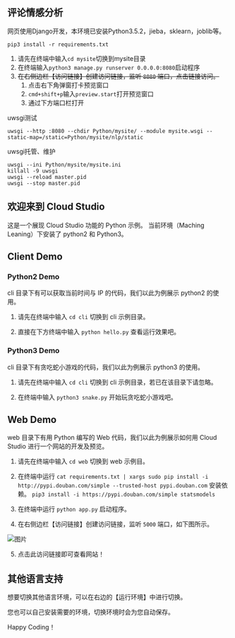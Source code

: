 ## 评论情感分析
网页使用Django开发，本环境已安装Python3.5.2，jieba，sklearn，joblib等。

`pip3 install -r requirements.txt`

1. 请先在终端中输入`cd mysite`切换到mysite目录
2. 在终端输入`python3 manage.py runserver 0.0.0.0:8080`启动程序
3. ~~在右侧边栏【访问链接】创建访问链接，监听 `8080` 端口，点击链接访问。~~
    1. 点击右下角弹窗打卡预览窗口
    2. `cmd+shift+p`输入`preview.start`打开预览窗口
    3. 通过下方端口栏打开

uwsgi测试
```
uwsgi --http :8080 --chdir Python/mysite/ --module mysite.wsgi --static-map=/static=Python/mysite/nlp/static
```
uwsgi托管、维护
```
uwsgi --ini Python/mysite/mysite.ini
killall -9 uwsgi
uwsgi --reload master.pid
uwsgi --stop master.pid
```

## 
## 
## 
##
##
##
##
## 
## 
## 
## 
## 欢迎来到 Cloud Studio

这是一个展现 Cloud Studio 功能的 Python 示例。
当前环境（Maching Leaning）下安装了 python2 和 Python3。

##  Client Demo

### Python2 Demo
cli 目录下有可以获取当前时间与 IP 的代码，我们以此为例展示 python2 的使用。

1. 请先在终端中输入 `cd cli` 切换到 cli 示例目录。

2. 直接在下方终端中输入 `python hello.py` 查看运行效果吧。

### Python3 Demo

cli 目录下有贪吃蛇小游戏的代码，我们以此为例展示 python3 的使用。

1. 请先在终端中输入 `cd cli` 切换到 cli 示例目录，若已在该目录下请忽略。

2. 在终端中输入 `python3 snake.py` 开始玩贪吃蛇小游戏吧。

##  Web Demo

web 目录下有用 Python 编写的 Web 代码，我们以此为例展示如何用 Cloud Studio 进行一个网站的开发及预览。

1. 请先在终端中输入 `cd web` 切换到 web 示例目。

2. 在终端中运行 `cat requirements.txt | xargs sudo pip install -i http://pypi.douban.com/simple --trusted-host pypi.douban.com` 安装依赖。
    `pip3 install -i https://pypi.douban.com/simple statsmodels`

3. 在终端中运行 `python app.py` 启动程序。

4. 在右侧边栏【访问链接】创建访问链接，监听 `5000` 端口，如下图所示。

![图片](https://dn-coding-net-production-pp.codehub.cn/8872855a-e08c-4ba1-81fc-31e7a2f04bee.png)


5. 点击此访问链接即可查看网站！

## 其他语言支持

想要切换其他语言环境，可以在右边的【运行环境】中进行切换。

您也可以自己安装需要的环境，切换环境时会为您自动保存。


Happy Coding！
